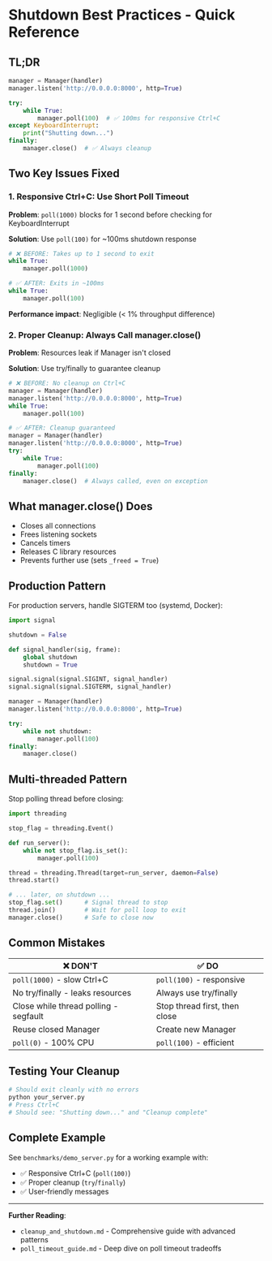 # Shutdown Best Practices - Quick Reference

## TL;DR

```python
manager = Manager(handler)
manager.listen('http://0.0.0.0:8000', http=True)

try:
    while True:
        manager.poll(100)  # ✅ 100ms for responsive Ctrl+C
except KeyboardInterrupt:
    print("Shutting down...")
finally:
    manager.close()  # ✅ Always cleanup
```

## Two Key Issues Fixed

### 1. Responsive Ctrl+C: Use Short Poll Timeout

**Problem**: `poll(1000)` blocks for 1 second before checking for KeyboardInterrupt

**Solution**: Use `poll(100)` for ~100ms shutdown response

```python
# ❌ BEFORE: Takes up to 1 second to exit
while True:
    manager.poll(1000)

# ✅ AFTER: Exits in ~100ms
while True:
    manager.poll(100)
```

**Performance impact**: Negligible (< 1% throughput difference)

### 2. Proper Cleanup: Always Call manager.close()

**Problem**: Resources leak if Manager isn't closed

**Solution**: Use try/finally to guarantee cleanup

```python
# ❌ BEFORE: No cleanup on Ctrl+C
manager = Manager(handler)
manager.listen('http://0.0.0.0:8000', http=True)
while True:
    manager.poll(100)

# ✅ AFTER: Cleanup guaranteed
manager = Manager(handler)
manager.listen('http://0.0.0.0:8000', http=True)
try:
    while True:
        manager.poll(100)
finally:
    manager.close()  # Always called, even on exception
```

## What manager.close() Does

- Closes all connections
- Frees listening sockets
- Cancels timers
- Releases C library resources
- Prevents further use (sets `_freed = True`)

## Production Pattern

For production servers, handle SIGTERM too (systemd, Docker):

```python
import signal

shutdown = False

def signal_handler(sig, frame):
    global shutdown
    shutdown = True

signal.signal(signal.SIGINT, signal_handler)
signal.signal(signal.SIGTERM, signal_handler)

manager = Manager(handler)
manager.listen('http://0.0.0.0:8000', http=True)

try:
    while not shutdown:
        manager.poll(100)
finally:
    manager.close()
```

## Multi-threaded Pattern

Stop polling thread before closing:

```python
import threading

stop_flag = threading.Event()

def run_server():
    while not stop_flag.is_set():
        manager.poll(100)

thread = threading.Thread(target=run_server, daemon=False)
thread.start()

# ... later, on shutdown ...
stop_flag.set()      # Signal thread to stop
thread.join()        # Wait for poll loop to exit
manager.close()      # Safe to close now
```

## Common Mistakes

| ❌ DON'T | ✅ DO |
|---------|------|
| `poll(1000)` - slow Ctrl+C | `poll(100)` - responsive |
| No try/finally - leaks resources | Always use try/finally |
| Close while thread polling - segfault | Stop thread first, then close |
| Reuse closed Manager | Create new Manager |
| `poll(0)` - 100% CPU | `poll(100)` - efficient |

## Testing Your Cleanup

```bash
# Should exit cleanly with no errors
python your_server.py
# Press Ctrl+C
# Should see: "Shutting down..." and "Cleanup complete"
```

## Complete Example

See `benchmarks/demo_server.py` for a working example with:
- ✅ Responsive Ctrl+C (`poll(100)`)
- ✅ Proper cleanup (`try`/`finally`)
- ✅ User-friendly messages

---

**Further Reading**:
- `cleanup_and_shutdown.md` - Comprehensive guide with advanced patterns
- `poll_timeout_guide.md` - Deep dive on poll timeout tradeoffs
